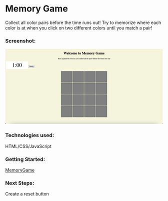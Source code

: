 # Memory Game
<p>Collect all color pairs before the time runs out! Try to memorize where each color is at when you click on two different colors until you match a pair!

### Screenshot:
![Screenshot of Memory Game](/Memory%20Game%20ScreenShot.png)

### Technologies used: 
<p>HTML/CSS/JavaScript</p>

### Getting Started:
[MemoryGame](https://AlexChen208.github.io/Project-1-/)

### Next Steps:
<p>Create a reset button</p>
